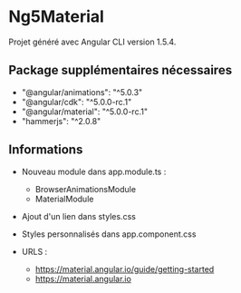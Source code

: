 # Ng5Material

Projet généré avec Angular CLI version 1.5.4.

## Package supplémentaires nécessaires

- "@angular/animations": "^5.0.3"
- "@angular/cdk": "^5.0.0-rc.1"
- "@angular/material": "^5.0.0-rc.1"
- "hammerjs": "^2.0.8"

## Informations

- Nouveau module dans app.module.ts :
   - BrowserAnimationsModule
   - MaterialModule
- Ajout d'un lien dans styles.css
- Styles personnalisés dans app.component.css

- URLS :
   - https://material.angular.io/guide/getting-started
   - https://material.angular.io
